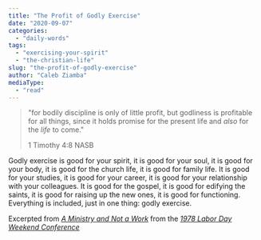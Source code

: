 ```yaml
---
title: "The Profit of Godly Exercise"
date: "2020-09-07"
categories: 
  - "daily-words"
tags: 
  - "exercising-your-spirit"
  - "the-christian-life"
slug: "the-profit-of-godly-exercise"
author: "Caleb Ziamba"
mediaType: 
  - "read"
---
```


> "for bodily discipline is only of little profit, but godliness is profitable for all things, since it holds promise for the present life and _also_ for the _life_ to come."
> 
> 1 Timothy 4:8 NASB

Godly exercise is good for your spirit, it is good for your soul, it is good for your body, it is good for the church life, it is good for family life. It is good for your studies, it is good for your career, it is good for your relationship with your colleagues. It is good for the gospel, it is good for edifying the saints, it is good for raising up the new ones, it is good for functioning. Everything is included, just in one thing: godly exercise.

Excerpted from _[A Ministry and Not a Work](https://www.asweetsavor.org/a-ministry-and-not-a-work/)_ from the _[1978 Labor Day Weekend Conference](https://www.asweetsavor.org/1978-labor-day-weekend-conference/)_
